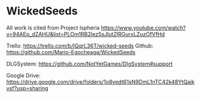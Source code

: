 # WickedSeeds

All work is cited from Project Ispheria
https://www.youtube.com/watch?v=94AEp_dZAHU&list=PLOm1RB2Iez5sJlutZlRGurxLZuzOfVfHd

Trello: https://trello.com/b/IQqrL36T/wicked-seeds
Github: https://github.com/Mario-Egocheaga/WickedSeeds



DLGSystem: https://github.com/NotYetGames/DlgSystem#support

Google Drive: https://drive.google.com/drive/folders/1o8yedt61sN9DmL1nTC42k48YtQaikvsf?usp=sharing

